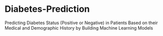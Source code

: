 # Diabetes-Prediction
Predicting Diabetes Status (Positive or Negative) in Patients Based on their Medical and Demographic History by Building Machine Learning Models
